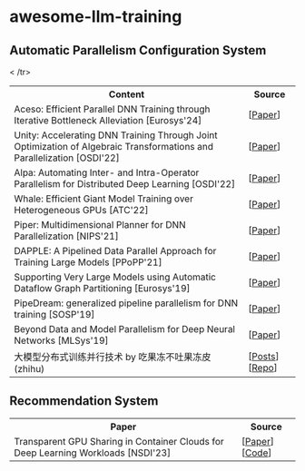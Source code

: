<body>
<div><h1>awesome-llm-training</h1>

<div id="__source__">
<h2>Automatic Parallelism Configuration System</h2>
<table>
<tr>
    <th>Content</th>
    <th>Source</th>
</tr>
<tr>
    <td>
        Aceso: Efficient Parallel DNN Training through Iterative Bottleneck Alleviation [Eurosys'24]
    </td>
    <td>
        [<a href="https://dl.acm.org/doi/pdf/10.1145/3627703.3629554">Paper</a>]
    </td>
</tr>
<tr>
    <td>
        Unity: Accelerating DNN Training Through Joint Optimization of Algebraic Transformations and Parallelization [OSDI'22]
    </td>
    <td>
        [<a href="https://www.usenix.org/system/files/osdi22-unger.pdf">Paper</a>]
    </td>
</tr>
<tr>
    <td>
        Alpa: Automating Inter- and Intra-Operator Parallelism for Distributed Deep Learning [OSDI'22]
    </td>
    <td>
        [<a href="https://www.usenix.org/system/files/osdi22-zheng-lianmin.pdf">Paper</a>]
    </td>
</tr>
<tr>
    <td>
        Whale: Efficient Giant Model Training over Heterogeneous GPUs [ATC'22]
    </td>
    <td>
        [<a href="https://www.usenix.org/system/files/atc22-jia-xianyan.pdf">Paper</a>]
    </td>
</tr>
<tr>
    <td>
        Piper: Multidimensional Planner for DNN Parallelization [NIPS'21]
    </td>
    <td>
        [<a href="https://proceedings.neurips.cc/paper/2021/file/d01eeca8b24321cd2fe89dd85b9beb51-Paper.pdf">Paper</a>]
    </td>
</tr>
<tr>
    <td>
        DAPPLE: A Pipelined Data Parallel Approach for Training Large Models [PPoPP'21]
    </td>
    <td>
        [<a href="https://arxiv.org/pdf/2007.01045">Paper</a>]
    </td>
</tr>
<tr>
    <td>
        Supporting Very Large Models using Automatic Dataflow Graph Partitioning [Eurosys'19]
    </td>
    <td>
        [<a href="https://dl.acm.org/doi/pdf/10.1145/3302424.3303953">Paper</a>]
    </td>
</tr>
<tr>
    <td>
        PipeDream: generalized pipeline parallelism for DNN training [SOSP'19]
    </td>
    <td>
        [<a href="https://par.nsf.gov/servlets/purl/10129641">Paper</a>]
    </td>
</tr>
<tr>
    <td>
        Beyond Data and Model Parallelism for Deep Neural Networks [MLSys'19]
    </td>
    <td>
        [<a href="https://proceedings.mlsys.org/paper_files/paper/2019/file/b422680f3db0986ddd7f8f126baaf0fa-Paper.pdf">Paper</a>]
    </td>
<<tr>
<td>
    大模型分布式训练并行技术 by 吃果冻不吐果冻皮 (zhihu)  
</td>
<td>
    [<a href="https://zhuanlan.zhihu.com/p/598714869">Posts</a>]
    [<a href="https://github.com/liguodongiot/llm-action">Repo</a>]
</td>
</tr>
/tr>
</table>


<h2>Recommendation System</h2>
<table>
<tr>
    <th>Paper</th>
    <th>Source</th>
</tr>
<tr>
    <td>
        Transparent GPU Sharing in Container Clouds for Deep Learning Workloads [NSDI'23]
    </td>
    <td>
        [<a href="https://www.usenix.org/conference/nsdi23/presentation/wu">Paper</a>]
        [<a href="https://github.com/pkusys/TGS">Code</a>]
    </td>
</tr>
</table>

</div>

</div>
</body>
